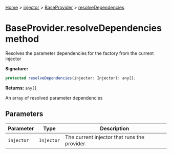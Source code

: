 [Home](./index) &gt; [injector](./injector.md) &gt; [BaseProvider](./injector.baseprovider.md) &gt; [resolveDependencies](./injector.baseprovider.resolvedependencies.md)

# BaseProvider.resolveDependencies method

Resolves the parameter dependencies for the factory from the current injector

**Signature:**
```javascript
protected resolveDependencies(injector: Injector): any[];
```
**Returns:** `any[]`

An array of resolved parameter dependencies

## Parameters

|  Parameter | Type | Description |
|  --- | --- | --- |
|  `injector` | `Injector` | The current injector that runs the provider |

